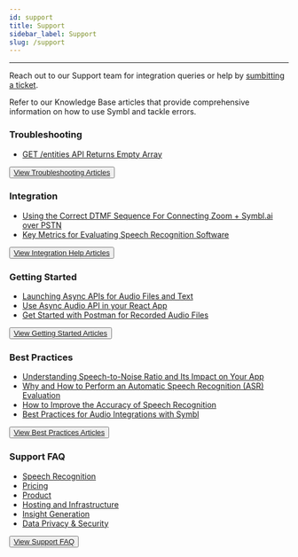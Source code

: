```yaml
---
id: support
title: Support
sidebar_label: Support
slug: /support
---
```


--- 

Reach out to our Support team for integration queries or help by [sumbitting a ticket](https://symbl-ai.zendesk.com/hc/en-us/requests/new). 

Refer to our Knowledge Base articles that provide comprehensive information on how to use Symbl and tackle errors. 

### Troubleshooting

- [GET /entities API Returns Empty Array](https://symbl-ai.zendesk.com/hc/en-us/articles/1500006475301-GET-entities-API-Returns-Empty-Array-)

<button class="button button1"><a href="https://symbl-ai.zendesk.com/hc/en-us/sections/1500001100121-Troubleshooting">View Troubleshooting Articles</a></button><br/>

### Integration

- [Using the Correct DTMF Sequence For Connecting Zoom + Symbl.ai over PSTN](https://symbl-ai.zendesk.com/hc/en-us/articles/1500004480842-Using-the-Correct-DTMF-Sequence-For-Connecting-Zoom-Symbl-ai-over-PSTN)
- [Key Metrics for Evaluating Speech Recognition Software](https://symbl-ai.zendesk.com/hc/en-us/articles/1500004471422-Key-Metrics-for-Evaluating-Speech-Recognition-Software)

<button class="button button1"><a href="https://symbl-ai.zendesk.com/hc/en-us/sections/1500000691842-Help-Guides">View Integration Help Articles</a></button><br/>

### Getting Started

 - [Launching Async APIs for Audio Files and Text](https://symbl-ai.zendesk.com/hc/en-us/articles/1500004473622-Launching-Async-APIs-for-Audio-Files-and-Text)
 - [Use Async Audio API in your React App](https://symbl-ai.zendesk.com/hc/en-us/articles/1500004471482-Use-Async-Audio-API-in-your-React-App)
 - [Get Started with Postman for Recorded Audio Files](https://symbl-ai.zendesk.com/hc/en-us/articles/1500003977321-Get-Started-with-Postman-for-Recorded-Audio-Files)

<button class="button button1"><a href=" https://symbl-ai.zendesk.com/hc/en-us/sections/1500000646502-Getting-Started
">View Getting Started Articles</a></button><br/>

### Best Practices

 - [Understanding Speech-to-Noise Ratio and Its Impact on Your App](https://symbl-ai.zendesk.com/hc/en-us/articles/1500004092662-Understanding-Speech-to-Noise-Ratio-and-Its-Impact-on-Your-App)
 - [Why and How to Perform an Automatic Speech Recognition (ASR) Evaluation](https://symbl-ai.zendesk.com/hc/en-us/articles/1500003972221-Why-and-How-to-Perform-an-Automatic-Speech-Recognition-ASR-Evaluation)
 - [How to Improve the Accuracy of Speech Recognition](https://symbl-ai.zendesk.com/hc/en-us/articles/1500003969921-How-to-Improve-the-Accuracy-of-Speech-Recognition)
 - [Best Practices for Audio Integrations with Symbl](https://symbl-ai.zendesk.com/hc/en-us/articles/1500004085602-Best-Practices-for-Audio-Integrations-with-Symbl)

<button class="button button1"><a href="https://symbl-ai.zendesk.com/hc/en-us/sections/1500000644122-Best-Practice-Guides">View Best Practices Articles</a></button><br/>

### Support FAQ
- [Speech Recognition](https://symbl-ai.zendesk.com/hc/en-us/articles/1500004568681-Speech-Recognition)
- [Pricing](https://symbl-ai.zendesk.com/hc/en-us/articles/1500004568461-Pricing)
- [Product](https://symbl-ai.zendesk.com/hc/en-us/articles/1500004566521-Product)
- [Hosting and Infrastructure](https://symbl-ai.zendesk.com/hc/en-us/articles/1500004565581-Hosting-and-Infrastructure)
- [Insight Generation](https://symbl-ai.zendesk.com/hc/en-us/articles/1500004565261-Insight-Generation)
- [Data Privacy & Security](https://symbl-ai.zendesk.com/hc/en-us/articles/1500004694702-Data-Privacy-Security)


<button class="button button1"><a href="https://symbl-ai.zendesk.com/hc/en-us/sections/1500000713882-FAQ">View Support FAQ</a></button><br/>
 
 